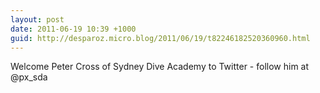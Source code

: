 ```yaml
---
layout: post
date: 2011-06-19 10:39 +1000
guid: http://desparoz.micro.blog/2011/06/19/t82246182520360960.html
---
```

Welcome Peter Cross of Sydney Dive Academy to Twitter - follow him at @px_sda
